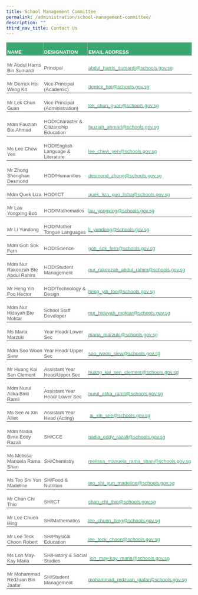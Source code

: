 ```yaml
---
title: School Management Committee
permalink: /administration/school-management-committee/
description: ""
third_nav_title: Contact Us
---
```

<table class="MsoNormalTable" border="1" cellspacing="0" cellpadding="0" width="605" style="background:white;border-collapse:collapse;mso-table-layout-alt:fixed;
 border:none;mso-border-alt:solid #AAAAAA .75pt;mso-yfti-tbllook:1184;
 mso-padding-alt:0in 0in 0in 0in"><tbody><tr style="mso-yfti-irow:0;mso-yfti-firstrow:yes"><td width="203" style="width:152.6pt;border:solid #AAAAAA 1.0pt;border-bottom:
  none;mso-border-top-alt:solid #AAAAAA .75pt;mso-border-left-alt:solid #AAAAAA .75pt;
  mso-border-right-alt:solid #AAAAAA .75pt;background:#3AA66F;padding:1.5pt 1.5pt 1.5pt 1.5pt"><p class="MsoNormal" style="margin-bottom:0in;line-height:normal"><b><span style="font-size:10.0pt;font-family:&quot;Arial&quot;,sans-serif;mso-fareast-font-family:
  &quot;Times New Roman&quot;;color:white;text-transform:uppercase">NAME</span></b></p></td><td width="174" style="width:130.5pt;border-top:solid #AAAAAA 1.0pt;border-left:
  none;border-bottom:none;border-right:solid #AAAAAA 1.0pt;mso-border-left-alt:
  solid #AAAAAA .75pt;mso-border-top-alt:solid #AAAAAA .75pt;mso-border-left-alt:
  solid #AAAAAA .75pt;mso-border-right-alt:solid #AAAAAA .75pt;background:#3AA66F;
  padding:1.5pt 1.5pt 1.5pt 1.5pt"><p class="MsoNormal" style="margin-bottom:0in;line-height:normal"><b><span style="font-size:10.0pt;font-family:&quot;Arial&quot;,sans-serif;mso-fareast-font-family:
  &quot;Times New Roman&quot;;color:white;text-transform:uppercase">DESIGNATION</span></b></p></td><td width="228" style="width:171.0pt;border-top:solid #AAAAAA 1.0pt;border-left:
  none;border-bottom:none;border-right:solid #AAAAAA 1.0pt;mso-border-left-alt:
  solid #AAAAAA .75pt;mso-border-top-alt:solid #AAAAAA .75pt;mso-border-left-alt:
  solid #AAAAAA .75pt;mso-border-right-alt:solid #AAAAAA .75pt;background:#3AA66F;
  padding:1.5pt 1.5pt 1.5pt 1.5pt"><p class="MsoNormal" style="margin-bottom:0in;line-height:normal"><b><span style="font-size:10.0pt;font-family:&quot;Arial&quot;,sans-serif;mso-fareast-font-family:
  &quot;Times New Roman&quot;;color:white;text-transform:uppercase">EMAIL ADDRESS</span></b></p></td></tr><tr style="mso-yfti-irow:1"><td width="203" style="width:152.6pt;border:none;border-bottom:solid black 1.0pt;
  mso-border-bottom-alt:solid black .5pt;padding:1.5pt 1.5pt 1.5pt 1.5pt"><p class="MsoNormal" style="margin-bottom:0in;line-height:normal"><span style="font-size:10.0pt;font-family:&quot;Arial&quot;,sans-serif;mso-fareast-font-family:
  &quot;Times New Roman&quot;;color:#565656">Mr Abdul Harris Bin Sumardi</span></p></td><td width="174" style="width:130.5pt;border:none;border-bottom:solid black 1.0pt;
  mso-border-bottom-alt:solid black .5pt;padding:1.5pt 1.5pt 1.5pt 1.5pt"><p class="MsoNormal" style="margin-bottom:0in;line-height:normal"><span style="font-size:10.0pt;font-family:&quot;Arial&quot;,sans-serif;mso-fareast-font-family:
  &quot;Times New Roman&quot;;color:#565656">Principal</span></p></td><td width="228" style="width:171.0pt;border:none;border-bottom:solid black 1.0pt;
  mso-border-bottom-alt:solid black .5pt;padding:1.5pt 1.5pt 1.5pt 1.5pt"><p class="MsoNormal" style="margin-bottom:0in;line-height:normal"><span style="color:black;mso-color-alt:windowtext"><a href="mailto:abdul_harris_sumardi@schools.gov.sg"><span style="font-size:
  10.0pt;font-family:&quot;Arial&quot;,sans-serif;mso-fareast-font-family:&quot;Times New Roman&quot;;
  color:#3AA66F">abdul_harris_sumardi@schools.gov.sg</span></a></span><span style="font-size:10.0pt;font-family:&quot;Arial&quot;,sans-serif;mso-fareast-font-family:
  &quot;Times New Roman&quot;;color:#565656"></span></p></td></tr><tr style="mso-yfti-irow:2"><td width="203" style="width:152.6pt;border:none;border-bottom:solid black 1.0pt;
  mso-border-top-alt:solid black .5pt;mso-border-top-alt:solid black .5pt;
  mso-border-bottom-alt:solid black .5pt;padding:1.5pt 1.5pt 1.5pt 1.5pt"><p class="MsoNormal" style="margin-bottom:0in;line-height:normal"><span style="font-size:10.0pt;font-family:&quot;Arial&quot;,sans-serif;mso-fareast-font-family:
  &quot;Times New Roman&quot;;color:#565656">Mr Derrick Hoi Weng Kit&nbsp;</span></p></td><td width="174" style="width:130.5pt;border:none;border-bottom:solid black 1.0pt;
  mso-border-top-alt:solid black .5pt;mso-border-top-alt:solid black .5pt;
  mso-border-bottom-alt:solid black .5pt;padding:1.5pt 1.5pt 1.5pt 1.5pt"><p class="MsoNormal" style="margin-bottom:0in;line-height:normal"><span style="font-size:10.0pt;font-family:&quot;Arial&quot;,sans-serif;mso-fareast-font-family:
  &quot;Times New Roman&quot;;color:#565656">Vice-Principal (Academic)</span></p></td><td width="228" style="width:171.0pt;border:none;border-bottom:solid black 1.0pt;
  mso-border-top-alt:solid black .5pt;mso-border-top-alt:solid black .5pt;
  mso-border-bottom-alt:solid black .5pt;padding:1.5pt 1.5pt 1.5pt 1.5pt"><p class="MsoNormal" style="margin-bottom:0in;line-height:normal"><span style="color:black;mso-color-alt:windowtext"><a href="mailto:derrick_hoi@schools.gov.sg"><span style="font-size:10.0pt;
  font-family:&quot;Arial&quot;,sans-serif;mso-fareast-font-family:&quot;Times New Roman&quot;;
  color:#3AA66F">derrick_hoi@schools.gov.sg</span></a></span><span style="font-size:10.0pt;font-family:&quot;Arial&quot;,sans-serif;mso-fareast-font-family:
  &quot;Times New Roman&quot;;color:#565656">&nbsp;</span></p></td></tr><tr style="mso-yfti-irow:3"><td width="203" style="width:152.6pt;border:none;border-bottom:solid black 1.0pt;
  mso-border-top-alt:solid black .5pt;mso-border-top-alt:solid black .5pt;
  mso-border-bottom-alt:solid black .5pt;padding:1.5pt 1.5pt 1.5pt 1.5pt"><p class="MsoNormal" style="margin-bottom:0in;line-height:normal"><span style="font-size:10.0pt;font-family:&quot;Arial&quot;,sans-serif;mso-fareast-font-family:
  &quot;Times New Roman&quot;;color:#565656">Mr Lek Chun Guan&nbsp;</span></p></td><td width="174" style="width:130.5pt;border:none;border-bottom:solid black 1.0pt;
  mso-border-top-alt:solid black .5pt;mso-border-top-alt:solid black .5pt;
  mso-border-bottom-alt:solid black .5pt;padding:1.5pt 1.5pt 1.5pt 1.5pt"><p class="MsoNormal" style="margin-bottom:0in;line-height:normal"><span style="font-size:10.0pt;font-family:&quot;Arial&quot;,sans-serif;mso-fareast-font-family:
  &quot;Times New Roman&quot;;color:#565656">Vice-Principal (Administration)</span></p></td><td width="228" style="width:171.0pt;border:none;border-bottom:solid black 1.0pt;
  mso-border-top-alt:solid black .5pt;mso-border-top-alt:solid black .5pt;
  mso-border-bottom-alt:solid black .5pt;padding:1.5pt 1.5pt 1.5pt 1.5pt"><p class="MsoNormal" style="margin-bottom:0in;line-height:normal"><span style="color:black;mso-color-alt:windowtext"><a href="mailto:lek_chun_guan@schools.gov.sg"><span style="font-size:10.0pt;
  font-family:&quot;Arial&quot;,sans-serif;mso-fareast-font-family:&quot;Times New Roman&quot;;
  color:#3AA66F">lek_chun_guan@schools.gov.sg</span></a></span><span style="font-size:10.0pt;font-family:&quot;Arial&quot;,sans-serif;mso-fareast-font-family:
  &quot;Times New Roman&quot;;color:#565656"></span></p></td></tr><tr style="mso-yfti-irow:4"><td width="203" style="width:152.6pt;border:none;border-bottom:solid black 1.0pt;
  mso-border-top-alt:solid black .5pt;mso-border-top-alt:solid black .5pt;
  mso-border-bottom-alt:solid black .5pt;padding:1.5pt 1.5pt 1.5pt 1.5pt"><p class="MsoNormal" style="margin-bottom:0in;line-height:normal"><span style="font-size:10.0pt;font-family:&quot;Arial&quot;,sans-serif;mso-fareast-font-family:
  &quot;Times New Roman&quot;;color:#565656">Mdm Fauziah Bte Ahmad</span></p></td><td width="174" style="width:130.5pt;border:none;border-bottom:solid black 1.0pt;
  mso-border-top-alt:solid black .5pt;mso-border-top-alt:solid black .5pt;
  mso-border-bottom-alt:solid black .5pt;padding:1.5pt 1.5pt 1.5pt 1.5pt"><p class="MsoNormal" style="margin-bottom:0in;line-height:normal"><span style="font-size:10.0pt;font-family:&quot;Arial&quot;,sans-serif;mso-fareast-font-family:
  &quot;Times New Roman&quot;;color:#565656">HOD/Character &amp; Citizenship Education</span></p></td><td width="228" style="width:171.0pt;border:none;border-bottom:solid black 1.0pt;
  mso-border-top-alt:solid black .5pt;mso-border-top-alt:solid black .5pt;
  mso-border-bottom-alt:solid black .5pt;padding:1.5pt 1.5pt 1.5pt 1.5pt"><p class="MsoNormal" style="margin-bottom:0in;line-height:normal"><span style="color:black;mso-color-alt:windowtext"><a href="mailto:fauziah_ahmad@schools.gov.sg"><span style="font-size:10.0pt;
  font-family:&quot;Arial&quot;,sans-serif;mso-fareast-font-family:&quot;Times New Roman&quot;;
  color:#3AA66F">fauziah_ahmad@schools.gov.sg</span></a></span><span style="font-size:10.0pt;font-family:&quot;Arial&quot;,sans-serif;mso-fareast-font-family:
  &quot;Times New Roman&quot;;color:#565656"></span></p></td></tr><tr style="mso-yfti-irow:5"><td width="203" style="width:152.6pt;border:none;border-bottom:solid black 1.0pt;
  mso-border-top-alt:solid black .5pt;mso-border-top-alt:solid black .5pt;
  mso-border-bottom-alt:solid black .5pt;padding:1.5pt 1.5pt 1.5pt 1.5pt"><p class="MsoNormal" style="margin-bottom:0in;line-height:normal"><span style="font-size:10.0pt;font-family:&quot;Arial&quot;,sans-serif;mso-fareast-font-family:
  &quot;Times New Roman&quot;;color:#565656">Ms Lee Chew Yen</span></p></td><td width="174" style="width:130.5pt;border:none;border-bottom:solid black 1.0pt;
  mso-border-top-alt:solid black .5pt;mso-border-top-alt:solid black .5pt;
  mso-border-bottom-alt:solid black .5pt;padding:1.5pt 1.5pt 1.5pt 1.5pt"><p class="MsoNormal" style="margin-bottom:0in;line-height:normal"><span style="font-size:10.0pt;font-family:&quot;Arial&quot;,sans-serif;mso-fareast-font-family:
  &quot;Times New Roman&quot;;color:#565656">HOD/English Language &amp; Literature</span></p></td><td width="228" style="width:171.0pt;border:none;border-bottom:solid black 1.0pt;
  mso-border-top-alt:solid black .5pt;mso-border-top-alt:solid black .5pt;
  mso-border-bottom-alt:solid black .5pt;padding:1.5pt 1.5pt 1.5pt 1.5pt"><p class="MsoNormal" style="margin-bottom:0in;line-height:normal"><span style="color:black;mso-color-alt:windowtext"><a href="mailto:lee_chew_yen@schools.gov.sg"><span style="font-size:10.0pt;
  font-family:&quot;Arial&quot;,sans-serif;mso-fareast-font-family:&quot;Times New Roman&quot;;
  color:#3AA66F">lee_chew_yen@schools.gov.sg</span></a></span><span style="font-size:10.0pt;font-family:&quot;Arial&quot;,sans-serif;mso-fareast-font-family:
  &quot;Times New Roman&quot;;color:#565656"></span></p></td></tr><tr style="mso-yfti-irow:6"><td width="203" style="width:152.6pt;border:none;border-bottom:solid black 1.0pt;
  mso-border-top-alt:solid black .5pt;mso-border-top-alt:solid black .5pt;
  mso-border-bottom-alt:solid black .5pt;padding:1.5pt 1.5pt 1.5pt 1.5pt"><p class="MsoNormal" style="margin-bottom:0in;line-height:normal"><span style="font-size:10.0pt;font-family:&quot;Arial&quot;,sans-serif;mso-fareast-font-family:
  &quot;Times New Roman&quot;;color:#565656">Mr Zhong Shenghan Desmond</span></p></td><td width="174" style="width:130.5pt;border:none;border-bottom:solid black 1.0pt;
  mso-border-top-alt:solid black .5pt;mso-border-top-alt:solid black .5pt;
  mso-border-bottom-alt:solid black .5pt;padding:1.5pt 1.5pt 1.5pt 1.5pt"><p class="MsoNormal" style="margin-bottom:0in;line-height:normal"><span style="font-size:10.0pt;font-family:&quot;Arial&quot;,sans-serif;mso-fareast-font-family:
  &quot;Times New Roman&quot;;color:#565656">HOD/Humanities</span></p></td><td width="228" style="width:171.0pt;border:none;border-bottom:solid black 1.0pt;
  mso-border-top-alt:solid black .5pt;mso-border-top-alt:solid black .5pt;
  mso-border-bottom-alt:solid black .5pt;padding:1.5pt 1.5pt 1.5pt 1.5pt"><p class="MsoNormal" style="margin-bottom:0in;line-height:normal"><span style="color:black;mso-color-alt:windowtext"><a href="mailto:desmond_zhong@schools.gov.sg"><span style="font-size:10.0pt;
  font-family:&quot;Arial&quot;,sans-serif;mso-fareast-font-family:&quot;Times New Roman&quot;;
  color:#3AA66F">desmond_zhong@schools.gov.sg</span></a></span><span style="font-size:10.0pt;font-family:&quot;Arial&quot;,sans-serif;mso-fareast-font-family:
  &quot;Times New Roman&quot;;color:#565656"></span></p></td></tr><tr style="mso-yfti-irow:7"><td width="203" style="width:152.6pt;border:none;border-bottom:solid black 1.0pt;
  mso-border-top-alt:solid black .5pt;mso-border-top-alt:solid black .5pt;
  mso-border-bottom-alt:solid black .5pt;padding:1.5pt 1.5pt 1.5pt 1.5pt"><p class="MsoNormal" style="margin-bottom:0in;line-height:normal"><span style="font-size:10.0pt;font-family:&quot;Arial&quot;,sans-serif;mso-fareast-font-family:
  &quot;Times New Roman&quot;;color:#565656">Mdm Quek Liza</span></p></td><td width="174" style="width:130.5pt;border:none;border-bottom:solid black 1.0pt;
  mso-border-top-alt:solid black .5pt;mso-border-top-alt:solid black .5pt;
  mso-border-bottom-alt:solid black .5pt;padding:1.5pt 1.5pt 1.5pt 1.5pt"><p class="MsoNormal" style="margin-bottom:0in;line-height:normal"><span style="font-size:10.0pt;font-family:&quot;Arial&quot;,sans-serif;mso-fareast-font-family:
  &quot;Times New Roman&quot;;color:#565656">HOD/ICT</span></p></td><td width="228" style="width:171.0pt;border:none;border-bottom:solid black 1.0pt;
  mso-border-top-alt:solid black .5pt;mso-border-top-alt:solid black .5pt;
  mso-border-bottom-alt:solid black .5pt;padding:1.5pt 1.5pt 1.5pt 1.5pt"><p class="MsoNormal" style="margin-bottom:0in;line-height:normal"><span style="color:black;mso-color-alt:windowtext"><a href="mailto:quek_liza_guo_lisha@schools.gov.sg"><span style="font-size:10.0pt;
  font-family:&quot;Arial&quot;,sans-serif;mso-fareast-font-family:&quot;Times New Roman&quot;;
  color:#3AA66F">quek_liza_guo_lisha@schools.gov.sg</span></a></span><span style="font-size:10.0pt;font-family:&quot;Arial&quot;,sans-serif;mso-fareast-font-family:
  &quot;Times New Roman&quot;;color:#565656"></span></p></td></tr><tr style="mso-yfti-irow:8"><td width="203" style="width:152.6pt;border:none;border-bottom:solid black 1.0pt;
  mso-border-top-alt:solid black .5pt;mso-border-top-alt:solid black .5pt;
  mso-border-bottom-alt:solid black .5pt;padding:1.5pt 1.5pt 1.5pt 1.5pt"><p class="MsoNormal" style="margin-bottom:0in;line-height:normal"><span style="font-size:10.0pt;font-family:&quot;Arial&quot;,sans-serif;mso-fareast-font-family:
  &quot;Times New Roman&quot;;color:#565656">Mr Lau Yongxing&nbsp;Bob</span></p></td><td width="174" style="width:130.5pt;border:none;border-bottom:solid black 1.0pt;
  mso-border-top-alt:solid black .5pt;mso-border-top-alt:solid black .5pt;
  mso-border-bottom-alt:solid black .5pt;padding:1.5pt 1.5pt 1.5pt 1.5pt"><p class="MsoNormal" style="margin-bottom:0in;line-height:normal"><span style="font-size:10.0pt;font-family:&quot;Arial&quot;,sans-serif;mso-fareast-font-family:
  &quot;Times New Roman&quot;;color:#565656">HOD/Mathematics</span></p></td><td width="228" style="width:171.0pt;border:none;border-bottom:solid black 1.0pt;
  mso-border-top-alt:solid black .5pt;mso-border-top-alt:solid black .5pt;
  mso-border-bottom-alt:solid black .5pt;padding:1.5pt 1.5pt 1.5pt 1.5pt"><p class="MsoNormal" style="margin-bottom:0in;line-height:normal"><span style="color:black;mso-color-alt:windowtext"><a href="mailto:lau_yongxing@schools.gov.sg"><span style="font-size:10.0pt;
  font-family:&quot;Arial&quot;,sans-serif;mso-fareast-font-family:&quot;Times New Roman&quot;;
  color:#3AA66F">lau_yongxing@schools.gov.sg</span></a></span><span style="font-size:10.0pt;font-family:&quot;Arial&quot;,sans-serif;mso-fareast-font-family:
  &quot;Times New Roman&quot;;color:#565656"></span></p></td></tr><tr style="mso-yfti-irow:9"><td width="203" style="width:152.6pt;border:none;border-bottom:solid black 1.0pt;
  mso-border-top-alt:solid black .5pt;mso-border-top-alt:solid black .5pt;
  mso-border-bottom-alt:solid black .5pt;padding:1.5pt 1.5pt 1.5pt 1.5pt"><p class="MsoNormal" style="margin-bottom:0in;line-height:normal"><span style="font-size:10.0pt;font-family:&quot;Arial&quot;,sans-serif;mso-fareast-font-family:
  &quot;Times New Roman&quot;;color:#565656">Mr Li Yundong</span></p></td><td width="174" style="width:130.5pt;border:none;border-bottom:solid black 1.0pt;
  mso-border-top-alt:solid black .5pt;mso-border-top-alt:solid black .5pt;
  mso-border-bottom-alt:solid black .5pt;padding:1.5pt 1.5pt 1.5pt 1.5pt"><p class="MsoNormal" style="margin-bottom:0in;line-height:normal"><span style="font-size:10.0pt;font-family:&quot;Arial&quot;,sans-serif;mso-fareast-font-family:
  &quot;Times New Roman&quot;;color:#565656">HOD/Mother Tongue Languages</span></p></td><td width="228" style="width:171.0pt;border:none;border-bottom:solid black 1.0pt;
  mso-border-top-alt:solid black .5pt;mso-border-top-alt:solid black .5pt;
  mso-border-bottom-alt:solid black .5pt;padding:1.5pt 1.5pt 1.5pt 1.5pt"><p class="MsoNormal" style="margin-bottom:0in;line-height:normal"><span style="color:black;mso-color-alt:windowtext"><a href="mailto:li_yundong@schools.gov.sg"><span style="font-size:10.0pt;
  font-family:&quot;Arial&quot;,sans-serif;mso-fareast-font-family:&quot;Times New Roman&quot;;
  color:#3AA66F">li_yundong@schools.gov.sg</span></a></span><span style="font-size:10.0pt;font-family:&quot;Arial&quot;,sans-serif;mso-fareast-font-family:
  &quot;Times New Roman&quot;;color:#565656"></span></p></td></tr><tr style="mso-yfti-irow:10"><td width="203" style="width:152.6pt;border:none;border-bottom:solid black 1.0pt;
  mso-border-top-alt:solid black .5pt;mso-border-top-alt:solid black .5pt;
  mso-border-bottom-alt:solid black .5pt;padding:1.5pt 1.5pt 1.5pt 1.5pt"><p class="MsoNormal" style="margin-bottom:0in;line-height:normal"><span style="font-size:10.0pt;font-family:&quot;Arial&quot;,sans-serif;mso-fareast-font-family:
  &quot;Times New Roman&quot;;color:#565656">Mdm Goh Sok Fern</span></p></td><td width="174" style="width:130.5pt;border:none;border-bottom:solid black 1.0pt;
  mso-border-top-alt:solid black .5pt;mso-border-top-alt:solid black .5pt;
  mso-border-bottom-alt:solid black .5pt;padding:1.5pt 1.5pt 1.5pt 1.5pt"><p class="MsoNormal" style="margin-bottom:0in;line-height:normal"><span style="font-size:10.0pt;font-family:&quot;Arial&quot;,sans-serif;mso-fareast-font-family:
  &quot;Times New Roman&quot;;color:#565656">HOD/Science</span></p></td><td width="228" style="width:171.0pt;border:none;border-bottom:solid black 1.0pt;
  mso-border-top-alt:solid black .5pt;mso-border-top-alt:solid black .5pt;
  mso-border-bottom-alt:solid black .5pt;padding:1.5pt 1.5pt 1.5pt 1.5pt"><p class="MsoNormal" style="margin-bottom:0in;line-height:normal"><span style="color:black;mso-color-alt:windowtext"><a href="mailto:goh_sok_fern@schools.gov.sg"><span style="font-size:10.0pt;
  font-family:&quot;Arial&quot;,sans-serif;mso-fareast-font-family:&quot;Times New Roman&quot;;
  color:#3AA66F">goh_sok_fern@schools.gov.sg</span></a></span><span style="font-size:10.0pt;font-family:&quot;Arial&quot;,sans-serif;mso-fareast-font-family:
  &quot;Times New Roman&quot;;color:#565656"></span></p></td></tr><tr style="mso-yfti-irow:11"><td width="203" style="width:152.6pt;border:none;border-bottom:solid black 1.0pt;
  mso-border-top-alt:solid black .5pt;mso-border-top-alt:solid black .5pt;
  mso-border-bottom-alt:solid black .5pt;padding:1.5pt 1.5pt 1.5pt 1.5pt"><p class="MsoNormal" style="margin-bottom:0in;line-height:normal"><span style="font-size:10.0pt;font-family:&quot;Arial&quot;,sans-serif;mso-fareast-font-family:
  &quot;Times New Roman&quot;;color:#565656">Mdm Nur Rakeezah Bte Abdul Rahim</span></p></td><td width="174" style="width:130.5pt;border:none;border-bottom:solid black 1.0pt;
  mso-border-top-alt:solid black .5pt;mso-border-top-alt:solid black .5pt;
  mso-border-bottom-alt:solid black .5pt;padding:1.5pt 1.5pt 1.5pt 1.5pt"><p class="MsoNormal" style="margin-bottom:0in;line-height:normal"><span style="font-size:10.0pt;font-family:&quot;Arial&quot;,sans-serif;mso-fareast-font-family:
  &quot;Times New Roman&quot;;color:#565656">HOD/Student Management</span></p></td><td width="228" style="width:171.0pt;border:none;border-bottom:solid black 1.0pt;
  mso-border-top-alt:solid black .5pt;mso-border-top-alt:solid black .5pt;
  mso-border-bottom-alt:solid black .5pt;padding:1.5pt 1.5pt 1.5pt 1.5pt"><p class="MsoNormal" style="margin-bottom:0in;line-height:normal"><span style="color:black;mso-color-alt:windowtext"><a href="mailto:nur_rakeezah_abdul_rahim@schools.gov.sg"><span style="font-size:
  10.0pt;font-family:&quot;Arial&quot;,sans-serif;mso-fareast-font-family:&quot;Times New Roman&quot;;
  color:#3AA66F">nur_rakeezah_abdul_rahim@schools.gov.sg</span></a></span><span style="font-size:10.0pt;font-family:&quot;Arial&quot;,sans-serif;mso-fareast-font-family:
  &quot;Times New Roman&quot;;color:#565656"></span></p></td></tr><tr style="mso-yfti-irow:12"><td width="203" style="width:152.6pt;border:none;border-bottom:solid black 1.0pt;
  mso-border-top-alt:solid black .5pt;mso-border-top-alt:solid black .5pt;
  mso-border-bottom-alt:solid black .5pt;padding:1.5pt 1.5pt 1.5pt 1.5pt"><p class="MsoNormal" style="margin-bottom:0in;line-height:normal"><span style="font-size:10.0pt;font-family:&quot;Arial&quot;,sans-serif;mso-fareast-font-family:
  &quot;Times New Roman&quot;;color:#565656">Mr Heng Yih Foo Hector</span></p></td><td width="174" style="width:130.5pt;border:none;border-bottom:solid black 1.0pt;
  mso-border-top-alt:solid black .5pt;mso-border-top-alt:solid black .5pt;
  mso-border-bottom-alt:solid black .5pt;padding:1.5pt 1.5pt 1.5pt 1.5pt"><p class="MsoNormal" style="margin-bottom:0in;line-height:normal"><span style="font-size:10.0pt;font-family:&quot;Arial&quot;,sans-serif;mso-fareast-font-family:
  &quot;Times New Roman&quot;;color:#565656">HOD/Technology &amp; Design</span></p></td><td width="228" style="width:171.0pt;border:none;border-bottom:solid black 1.0pt;
  mso-border-top-alt:solid black .5pt;mso-border-top-alt:solid black .5pt;
  mso-border-bottom-alt:solid black .5pt;padding:1.5pt 1.5pt 1.5pt 1.5pt"><p class="MsoNormal" style="margin-bottom:0in;line-height:normal"><span style="color:black;mso-color-alt:windowtext"><a href="mailto:heng_yih_foo@schools.gov.sg"><span style="font-size:10.0pt;
  font-family:&quot;Arial&quot;,sans-serif;mso-fareast-font-family:&quot;Times New Roman&quot;;
  color:#3AA66F">heng_yih_foo@schools.gov.sg</span></a></span><span style="font-size:10.0pt;font-family:&quot;Arial&quot;,sans-serif;mso-fareast-font-family:
  &quot;Times New Roman&quot;;color:#565656"></span></p></td></tr><tr style="mso-yfti-irow:13"><td width="203" style="width:152.6pt;border:none;border-bottom:solid black 1.0pt;
  mso-border-top-alt:solid black .5pt;mso-border-top-alt:solid black .5pt;
  mso-border-bottom-alt:solid black .5pt;padding:1.5pt 1.5pt 1.5pt 1.5pt"><p class="MsoNormal" style="margin-bottom:0in;line-height:normal"><span style="font-size:10.0pt;font-family:&quot;Arial&quot;,sans-serif;mso-fareast-font-family:
  &quot;Times New Roman&quot;;color:#565656">Mdm Nur Hidayah Bte Moktar&nbsp;</span></p></td><td width="174" style="width:130.5pt;border:none;border-bottom:solid black 1.0pt;
  mso-border-top-alt:solid black .5pt;mso-border-top-alt:solid black .5pt;
  mso-border-bottom-alt:solid black .5pt;padding:1.5pt 1.5pt 1.5pt 1.5pt"><p class="MsoNormal" style="margin-bottom:0in;line-height:normal"><span style="font-size:10.0pt;font-family:&quot;Arial&quot;,sans-serif;mso-fareast-font-family:
  &quot;Times New Roman&quot;;color:#565656">School Staff Developer</span></p></td><td width="228" style="width:171.0pt;border:none;border-bottom:solid black 1.0pt;
  mso-border-top-alt:solid black .5pt;mso-border-top-alt:solid black .5pt;
  mso-border-bottom-alt:solid black .5pt;padding:1.5pt 1.5pt 1.5pt 1.5pt"><p class="MsoNormal" style="margin-bottom:0in;line-height:normal"><span style="color:black;mso-color-alt:windowtext"><a href="mailto:nur_hidayah_moktar@schools.gov.sg"><span style="font-size:10.0pt;
  font-family:&quot;Arial&quot;,sans-serif;mso-fareast-font-family:&quot;Times New Roman&quot;;
  color:#3AA66F">nur_hidayah_moktar@schools.gov.sg</span></a></span><span style="font-size:10.0pt;font-family:&quot;Arial&quot;,sans-serif;mso-fareast-font-family:
  &quot;Times New Roman&quot;;color:#565656">&nbsp;</span></p></td></tr><tr style="mso-yfti-irow:14"><td width="203" style="width:152.6pt;border:none;border-bottom:solid black 1.0pt;
  mso-border-top-alt:solid black .5pt;mso-border-top-alt:solid black .5pt;
  mso-border-bottom-alt:solid black .5pt;padding:1.5pt 1.5pt 1.5pt 1.5pt"><p class="MsoNormal" style="margin-bottom:0in;line-height:normal"><span style="font-size:10.0pt;font-family:&quot;Arial&quot;,sans-serif;mso-fareast-font-family:
  &quot;Times New Roman&quot;;color:#565656">Ms Maria Marzuki</span></p></td><td width="174" style="width:130.5pt;border:none;border-bottom:solid black 1.0pt;
  mso-border-top-alt:solid black .5pt;mso-border-top-alt:solid black .5pt;
  mso-border-bottom-alt:solid black .5pt;padding:1.5pt 1.5pt 1.5pt 1.5pt"><p class="MsoNormal" style="margin-bottom:0in;line-height:normal"><span style="font-size:10.0pt;font-family:&quot;Arial&quot;,sans-serif;mso-fareast-font-family:
  &quot;Times New Roman&quot;;color:#565656">Year Head/ Lower Sec</span></p></td><td width="228" style="width:171.0pt;border:none;border-bottom:solid black 1.0pt;
  mso-border-top-alt:solid black .5pt;mso-border-top-alt:solid black .5pt;
  mso-border-bottom-alt:solid black .5pt;padding:1.5pt 1.5pt 1.5pt 1.5pt"><p class="MsoNormal" style="margin-bottom:0in;line-height:normal"><span style="color:black;mso-color-alt:windowtext"><a href="mailto:maria_marzuki@schools.gov.sg"><span style="font-size:10.0pt;
  font-family:&quot;Arial&quot;,sans-serif;mso-fareast-font-family:&quot;Times New Roman&quot;;
  color:#3AA66F">maria_marzuki@schools.gov.sg</span></a></span><span style="font-size:10.0pt;font-family:&quot;Arial&quot;,sans-serif;mso-fareast-font-family:
  &quot;Times New Roman&quot;;color:#565656"></span></p></td></tr><tr style="mso-yfti-irow:15"><td width="203" style="width:152.6pt;border:none;border-bottom:solid black 1.0pt;
  mso-border-top-alt:solid black .5pt;mso-border-top-alt:solid black .5pt;
  mso-border-bottom-alt:solid black .5pt;padding:1.5pt 1.5pt 1.5pt 1.5pt"><p class="MsoNormal" style="margin-bottom:0in;line-height:normal"><span style="font-size:10.0pt;font-family:&quot;Arial&quot;,sans-serif;mso-fareast-font-family:
  &quot;Times New Roman&quot;;color:#565656">Mdm Soo Woon Siew</span></p></td><td width="174" style="width:130.5pt;border:none;border-bottom:solid black 1.0pt;
  mso-border-top-alt:solid black .5pt;mso-border-top-alt:solid black .5pt;
  mso-border-bottom-alt:solid black .5pt;padding:1.5pt 1.5pt 1.5pt 1.5pt"><p class="MsoNormal" style="margin-bottom:0in;line-height:normal"><span style="font-size:10.0pt;font-family:&quot;Arial&quot;,sans-serif;mso-fareast-font-family:
  &quot;Times New Roman&quot;;color:#565656">Year Head/ Upper Sec</span></p></td><td width="228" style="width:171.0pt;border:none;border-bottom:solid black 1.0pt;
  mso-border-top-alt:solid black .5pt;mso-border-top-alt:solid black .5pt;
  mso-border-bottom-alt:solid black .5pt;padding:1.5pt 1.5pt 1.5pt 1.5pt"><p class="MsoNormal" style="margin-bottom:0in;line-height:normal"><span style="color:black;mso-color-alt:windowtext"><a href="mailto:soo_woon_siew@schools.gov.sg"><span style="font-size:10.0pt;
  font-family:&quot;Arial&quot;,sans-serif;mso-fareast-font-family:&quot;Times New Roman&quot;;
  color:#3AA66F">soo_woon_siew@schools.gov.sg</span></a></span><span style="font-size:10.0pt;font-family:&quot;Arial&quot;,sans-serif;mso-fareast-font-family:
  &quot;Times New Roman&quot;;color:#565656"></span></p></td></tr><tr style="mso-yfti-irow:16"><td width="203" style="width:152.6pt;border:none;border-bottom:solid black 1.0pt;
  mso-border-top-alt:solid black .5pt;mso-border-top-alt:solid black .5pt;
  mso-border-bottom-alt:solid black .5pt;padding:1.5pt 1.5pt 1.5pt 1.5pt"><p class="MsoNormal" style="margin-bottom:0in;line-height:normal"><span style="font-size:10.0pt;font-family:&quot;Arial&quot;,sans-serif;mso-fareast-font-family:
  &quot;Times New Roman&quot;;color:#565656">Mr Huang Kai Sen Clement</span></p></td><td width="174" style="width:130.5pt;border:none;border-bottom:solid black 1.0pt;
  mso-border-top-alt:solid black .5pt;mso-border-top-alt:solid black .5pt;
  mso-border-bottom-alt:solid black .5pt;padding:1.5pt 1.5pt 1.5pt 1.5pt"><p class="MsoNormal" style="margin-bottom:0in;line-height:normal"><span style="font-size:10.0pt;font-family:&quot;Arial&quot;,sans-serif;mso-fareast-font-family:
  &quot;Times New Roman&quot;;color:#565656">Assistant Year Head/Upper Sec</span></p></td><td width="228" style="width:171.0pt;border:none;border-bottom:solid black 1.0pt;
  mso-border-top-alt:solid black .5pt;mso-border-top-alt:solid black .5pt;
  mso-border-bottom-alt:solid black .5pt;padding:1.5pt 1.5pt 1.5pt 1.5pt"><p class="MsoNormal" style="margin-bottom:0in;line-height:normal"><span style="color:black;mso-color-alt:windowtext"><a href="mailto:huang_kai_sen_clement@schools.gov.sg"><span style="font-size:
  10.0pt;font-family:&quot;Arial&quot;,sans-serif;mso-fareast-font-family:&quot;Times New Roman&quot;;
  color:#3AA66F">huang_kai_sen_clement@schools.gov.sg</span></a></span><span style="font-size:10.0pt;font-family:&quot;Arial&quot;,sans-serif;mso-fareast-font-family:
  &quot;Times New Roman&quot;;color:#565656"></span></p></td></tr><tr style="mso-yfti-irow:17"><td width="203" style="width:152.6pt;border:none;border-bottom:solid black 1.0pt;
  mso-border-top-alt:solid black .5pt;mso-border-top-alt:solid black .5pt;
  mso-border-bottom-alt:solid black .5pt;padding:1.5pt 1.5pt 1.5pt 1.5pt"><p class="MsoNormal" style="margin-bottom:0in;line-height:normal"><span style="font-size:10.0pt;font-family:&quot;Arial&quot;,sans-serif;mso-fareast-font-family:
  &quot;Times New Roman&quot;;color:#565656">Mdm Nurul Atika Binti Ramli</span></p></td><td width="174" style="width:130.5pt;border:none;border-bottom:solid black 1.0pt;
  mso-border-top-alt:solid black .5pt;mso-border-top-alt:solid black .5pt;
  mso-border-bottom-alt:solid black .5pt;padding:1.5pt 1.5pt 1.5pt 1.5pt"><p class="MsoNormal" style="margin-bottom:0in;line-height:normal"><span style="font-size:10.0pt;font-family:&quot;Arial&quot;,sans-serif;mso-fareast-font-family:
  &quot;Times New Roman&quot;;color:#565656">Assistant Year Head/ Lower Sec</span></p></td><td width="228" style="width:171.0pt;border:none;border-bottom:solid black 1.0pt;
  mso-border-top-alt:solid black .5pt;mso-border-top-alt:solid black .5pt;
  mso-border-bottom-alt:solid black .5pt;padding:1.5pt 1.5pt 1.5pt 1.5pt"><p class="MsoNormal" style="margin-bottom:0in;line-height:normal"><span style="color:black;mso-color-alt:windowtext"><a href="mailto:nurul_atika_ramli@schools.gov.sg"><span style="font-size:10.0pt;
  font-family:&quot;Arial&quot;,sans-serif;mso-fareast-font-family:&quot;Times New Roman&quot;;
  color:#3AA66F">nurul_atika_ramli@schools.gov.sg</span></a></span><span style="font-size:10.0pt;font-family:&quot;Arial&quot;,sans-serif;mso-fareast-font-family:
  &quot;Times New Roman&quot;;color:#565656"></span></p></td></tr><tr style="mso-yfti-irow:18"><td width="203" style="width:152.6pt;border:none;border-bottom:solid black 1.0pt;
  mso-border-top-alt:solid black .5pt;mso-border-top-alt:solid black .5pt;
  mso-border-bottom-alt:solid black .5pt;padding:1.5pt 1.5pt 1.5pt 1.5pt"><p class="MsoNormal" style="margin-bottom:0in;line-height:normal"><span style="font-size:10.0pt;font-family:&quot;Arial&quot;,sans-serif;mso-fareast-font-family:
  &quot;Times New Roman&quot;;color:#565656">Ms See Ai Xin Alliot</span></p></td><td width="174" style="width:130.5pt;border:none;border-bottom:solid black 1.0pt;
  mso-border-top-alt:solid black .5pt;mso-border-top-alt:solid black .5pt;
  mso-border-bottom-alt:solid black .5pt;padding:1.5pt 1.5pt 1.5pt 1.5pt"><p class="MsoNormal" style="margin-bottom:0in;line-height:normal"><span style="font-size:10.0pt;font-family:&quot;Arial&quot;,sans-serif;mso-fareast-font-family:
  &quot;Times New Roman&quot;;color:#565656">Assistant Year Head (Acting)</span></p></td><td width="228" style="width:171.0pt;border:none;border-bottom:solid black 1.0pt;
  mso-border-top-alt:solid black .5pt;mso-border-top-alt:solid black .5pt;
  mso-border-bottom-alt:solid black .5pt;padding:1.5pt 1.5pt 1.5pt 1.5pt"><p class="MsoNormal" style="margin-bottom:0in;line-height:normal"><span style="font-size:10.0pt;font-family:&quot;Arial&quot;,sans-serif;mso-fareast-font-family:
  &quot;Times New Roman&quot;;color:#565656">&nbsp;</span><span style="color:black;
  mso-color-alt:windowtext"><a href="mailto:ai_xin_see@schools.gov.sg"><span style="font-size:10.0pt;font-family:&quot;Arial&quot;,sans-serif;mso-fareast-font-family:
  &quot;Times New Roman&quot;;color:#3AA66F">ai_xin_see@schools.gov.sg</span></a></span><span style="font-size:10.0pt;font-family:&quot;Arial&quot;,sans-serif;mso-fareast-font-family:
  &quot;Times New Roman&quot;;color:#565656"></span></p></td></tr><tr style="mso-yfti-irow:19"><td width="203" style="width:152.6pt;border:none;border-bottom:solid black 1.0pt;
  mso-border-top-alt:solid black .5pt;mso-border-top-alt:solid black .5pt;
  mso-border-bottom-alt:solid black .5pt;padding:1.5pt 1.5pt 1.5pt 1.5pt"><p class="MsoNormal" style="margin-bottom:0in;line-height:normal"><span style="font-size:10.0pt;font-family:&quot;Arial&quot;,sans-serif;mso-fareast-font-family:
  &quot;Times New Roman&quot;;color:#565656">Mdm Nadia Binte Eddy Razali</span></p></td><td width="174" style="width:130.5pt;border:none;border-bottom:solid black 1.0pt;
  mso-border-top-alt:solid black .5pt;mso-border-top-alt:solid black .5pt;
  mso-border-bottom-alt:solid black .5pt;padding:1.5pt 1.5pt 1.5pt 1.5pt"><p class="MsoNormal" style="margin-bottom:0in;line-height:normal"><span style="font-size:10.0pt;font-family:&quot;Arial&quot;,sans-serif;mso-fareast-font-family:
  &quot;Times New Roman&quot;;color:#565656">SH/CCE</span></p></td><td width="228" style="width:171.0pt;border:none;border-bottom:solid black 1.0pt;
  mso-border-top-alt:solid black .5pt;mso-border-top-alt:solid black .5pt;
  mso-border-bottom-alt:solid black .5pt;padding:1.5pt 1.5pt 1.5pt 1.5pt"><p class="MsoNormal" style="margin-bottom:0in;line-height:normal"><span style="color:black;mso-color-alt:windowtext"><a href="mailto:nadia_eddy_razali@schools.gov.sg"><span style="font-size:10.0pt;
  font-family:&quot;Arial&quot;,sans-serif;mso-fareast-font-family:&quot;Times New Roman&quot;;
  color:#3AA66F">nadia_eddy_razali@schools.gov.sg</span></a></span><span style="font-size:10.0pt;font-family:&quot;Arial&quot;,sans-serif;mso-fareast-font-family:
  &quot;Times New Roman&quot;;color:#565656"></span></p></td></tr><tr style="mso-yfti-irow:20"><td width="203" style="width:152.6pt;border:none;border-bottom:solid black 1.0pt;
  mso-border-top-alt:solid black .5pt;mso-border-top-alt:solid black .5pt;
  mso-border-bottom-alt:solid black .5pt;padding:1.5pt 1.5pt 1.5pt 1.5pt"><p class="MsoNormal" style="margin-bottom:0in;line-height:normal"><span style="font-size:10.0pt;font-family:&quot;Arial&quot;,sans-serif;mso-fareast-font-family:
  &quot;Times New Roman&quot;;color:#565656">Ms Melissa Manuela Rama Shan</span></p></td><td width="174" style="width:130.5pt;border:none;border-bottom:solid black 1.0pt;
  mso-border-top-alt:solid black .5pt;mso-border-top-alt:solid black .5pt;
  mso-border-bottom-alt:solid black .5pt;padding:1.5pt 1.5pt 1.5pt 1.5pt"><p class="MsoNormal" style="margin-bottom:0in;line-height:normal"><span style="font-size:10.0pt;font-family:&quot;Arial&quot;,sans-serif;mso-fareast-font-family:
  &quot;Times New Roman&quot;;color:#565656">SH/Chemistry</span></p></td><td width="228" style="width:171.0pt;border:none;border-bottom:solid black 1.0pt;
  mso-border-top-alt:solid black .5pt;mso-border-top-alt:solid black .5pt;
  mso-border-bottom-alt:solid black .5pt;padding:1.5pt 1.5pt 1.5pt 1.5pt"><p class="MsoNormal" style="margin-bottom:0in;line-height:normal"><span style="color:black;mso-color-alt:windowtext"><a href="mailto:melissa_manuela_rama_shan@schools.gov.sg"><span style="font-size:10.0pt;font-family:&quot;Arial&quot;,sans-serif;mso-fareast-font-family:
  &quot;Times New Roman&quot;;color:#3AA66F">melissa_manuela_rama_shan@schools.gov.sg</span></a></span><span style="font-size:10.0pt;font-family:&quot;Arial&quot;,sans-serif;mso-fareast-font-family:
  &quot;Times New Roman&quot;;color:#565656"></span></p></td></tr><tr style="mso-yfti-irow:21"><td width="203" style="width:152.6pt;border:none;border-bottom:solid black 1.0pt;
  mso-border-top-alt:solid black .5pt;mso-border-top-alt:solid black .5pt;
  mso-border-bottom-alt:solid black .5pt;padding:1.5pt 1.5pt 1.5pt 1.5pt"><p class="MsoNormal" style="margin-bottom:0in;line-height:normal"><span style="font-size:10.0pt;font-family:&quot;Arial&quot;,sans-serif;mso-fareast-font-family:
  &quot;Times New Roman&quot;;color:#565656">Ms Teo Shi Yun Madeline</span></p></td><td width="174" style="width:130.5pt;border:none;border-bottom:solid black 1.0pt;
  mso-border-top-alt:solid black .5pt;mso-border-top-alt:solid black .5pt;
  mso-border-bottom-alt:solid black .5pt;padding:1.5pt 1.5pt 1.5pt 1.5pt"><p class="MsoNormal" style="margin-bottom:0in;line-height:normal"><span style="font-size:10.0pt;font-family:&quot;Arial&quot;,sans-serif;mso-fareast-font-family:
  &quot;Times New Roman&quot;;color:#565656">SH/Food &amp; Nutrition</span></p></td><td width="228" style="width:171.0pt;border:none;border-bottom:solid black 1.0pt;
  mso-border-top-alt:solid black .5pt;mso-border-top-alt:solid black .5pt;
  mso-border-bottom-alt:solid black .5pt;padding:1.5pt 1.5pt 1.5pt 1.5pt"><p class="MsoNormal" style="margin-bottom:0in;line-height:normal"><span style="color:black;mso-color-alt:windowtext"><a href="mailto:teo_shi_yun_madeline@schools.gov.sg"><span style="font-size:
  10.0pt;font-family:&quot;Arial&quot;,sans-serif;mso-fareast-font-family:&quot;Times New Roman&quot;;
  color:#3AA66F">teo_shi_yun_madeline@schools.gov.sg</span></a></span><span style="font-size:10.0pt;font-family:&quot;Arial&quot;,sans-serif;mso-fareast-font-family:
  &quot;Times New Roman&quot;;color:#565656"></span></p></td></tr><tr style="mso-yfti-irow:22"><td width="203" style="width:152.6pt;border:none;border-bottom:solid black 1.0pt;
  mso-border-top-alt:solid black .5pt;mso-border-top-alt:solid black .5pt;
  mso-border-bottom-alt:solid black .5pt;padding:1.5pt 1.5pt 1.5pt 1.5pt"><p class="MsoNormal" style="margin-bottom:0in;line-height:normal"><span style="font-size:10.0pt;font-family:&quot;Arial&quot;,sans-serif;mso-fareast-font-family:
  &quot;Times New Roman&quot;;color:#565656">Mr Chan Chi Thio</span></p></td><td width="174" style="width:130.5pt;border:none;border-bottom:solid black 1.0pt;
  mso-border-top-alt:solid black .5pt;mso-border-top-alt:solid black .5pt;
  mso-border-bottom-alt:solid black .5pt;padding:1.5pt 1.5pt 1.5pt 1.5pt"><p class="MsoNormal" style="margin-bottom:0in;line-height:normal"><span style="font-size:10.0pt;font-family:&quot;Arial&quot;,sans-serif;mso-fareast-font-family:
  &quot;Times New Roman&quot;;color:#565656">SH/ICT</span></p></td><td width="228" style="width:171.0pt;border:none;border-bottom:solid black 1.0pt;
  mso-border-top-alt:solid black .5pt;mso-border-top-alt:solid black .5pt;
  mso-border-bottom-alt:solid black .5pt;padding:1.5pt 1.5pt 1.5pt 1.5pt"><p class="MsoNormal" style="margin-bottom:0in;line-height:normal"><span style="color:black;mso-color-alt:windowtext"><a href="mailto:chan_chi_thio@schools.gov.sg"><span style="font-size:10.0pt;
  font-family:&quot;Arial&quot;,sans-serif;mso-fareast-font-family:&quot;Times New Roman&quot;;
  color:#3AA66F">chan_chi_thio@schools.gov.sg</span></a></span><span style="font-size:10.0pt;font-family:&quot;Arial&quot;,sans-serif;mso-fareast-font-family:
  &quot;Times New Roman&quot;;color:#565656"></span></p></td></tr><tr style="mso-yfti-irow:23"><td width="203" style="width:152.6pt;border:none;border-bottom:solid black 1.0pt;
  mso-border-top-alt:solid black .5pt;mso-border-top-alt:solid black .5pt;
  mso-border-bottom-alt:solid black .5pt;padding:1.5pt 1.5pt 1.5pt 1.5pt"><p class="MsoNormal" style="margin-bottom:0in;line-height:normal"><span style="font-size:10.0pt;font-family:&quot;Arial&quot;,sans-serif;mso-fareast-font-family:
  &quot;Times New Roman&quot;;color:#565656">Mr Lee Chuen Hing&nbsp;</span></p></td><td width="174" style="width:130.5pt;border:none;border-bottom:solid black 1.0pt;
  mso-border-top-alt:solid black .5pt;mso-border-top-alt:solid black .5pt;
  mso-border-bottom-alt:solid black .5pt;padding:1.5pt 1.5pt 1.5pt 1.5pt"><p class="MsoNormal" style="margin-bottom:0in;line-height:normal"><span style="font-size:10.0pt;font-family:&quot;Arial&quot;,sans-serif;mso-fareast-font-family:
  &quot;Times New Roman&quot;;color:#565656">SH/Mathematics&nbsp;</span></p></td><td width="228" style="width:171.0pt;border:none;border-bottom:solid black 1.0pt;
  mso-border-top-alt:solid black .5pt;mso-border-top-alt:solid black .5pt;
  mso-border-bottom-alt:solid black .5pt;padding:1.5pt 1.5pt 1.5pt 1.5pt"><p class="MsoNormal" style="margin-bottom:0in;line-height:normal"><span style="color:black;mso-color-alt:windowtext"><a href="mailto:lee_chuen_hing@schools.gov.sg"><span style="font-size:10.0pt;
  font-family:&quot;Arial&quot;,sans-serif;mso-fareast-font-family:&quot;Times New Roman&quot;;
  color:#3AA66F">lee_chuen_hing@schools.gov.sg</span></a></span><span style="font-size:10.0pt;font-family:&quot;Arial&quot;,sans-serif;mso-fareast-font-family:
  &quot;Times New Roman&quot;;color:#565656"></span></p></td></tr><tr style="mso-yfti-irow:24"><td width="203" style="width:152.6pt;border:none;border-bottom:solid black 1.0pt;
  mso-border-top-alt:solid black .5pt;mso-border-top-alt:solid black .5pt;
  mso-border-bottom-alt:solid black .5pt;padding:1.5pt 1.5pt 1.5pt 1.5pt"><p class="MsoNormal" style="margin-bottom:0in;line-height:normal"><span style="font-size:10.0pt;font-family:&quot;Arial&quot;,sans-serif;mso-fareast-font-family:
  &quot;Times New Roman&quot;;color:#565656">Mr Lee Teck Choon Robert</span></p></td><td width="174" style="width:130.5pt;border:none;border-bottom:solid black 1.0pt;
  mso-border-top-alt:solid black .5pt;mso-border-top-alt:solid black .5pt;
  mso-border-bottom-alt:solid black .5pt;padding:1.5pt 1.5pt 1.5pt 1.5pt"><p class="MsoNormal" style="margin-bottom:0in;line-height:normal"><span style="font-size:10.0pt;font-family:&quot;Arial&quot;,sans-serif;mso-fareast-font-family:
  &quot;Times New Roman&quot;;color:#565656">SH/Physical Education&nbsp;</span></p></td><td width="228" style="width:171.0pt;border:none;border-bottom:solid black 1.0pt;
  mso-border-top-alt:solid black .5pt;mso-border-top-alt:solid black .5pt;
  mso-border-bottom-alt:solid black .5pt;padding:1.5pt 1.5pt 1.5pt 1.5pt"><p class="MsoNormal" style="margin-bottom:0in;line-height:normal"><span style="color:black;mso-color-alt:windowtext"><a href="mailto:lee_teck_choon@schools.gov.sg"><span style="font-size:10.0pt;
  font-family:&quot;Arial&quot;,sans-serif;mso-fareast-font-family:&quot;Times New Roman&quot;;
  color:#3AA66F">lee_teck_choon@schools.gov.sg</span></a></span><span style="font-size:10.0pt;font-family:&quot;Arial&quot;,sans-serif;mso-fareast-font-family:
  &quot;Times New Roman&quot;;color:#565656">&nbsp;</span></p></td></tr><tr style="mso-yfti-irow:25"><td width="203" style="width:152.6pt;border:none;border-bottom:solid black 1.0pt;
  mso-border-top-alt:solid black .5pt;mso-border-top-alt:solid black .5pt;
  mso-border-bottom-alt:solid black .5pt;padding:1.5pt 1.5pt 1.5pt 1.5pt"><p class="MsoNormal" style="margin-bottom:0in;line-height:normal"><span style="font-size:10.0pt;font-family:&quot;Arial&quot;,sans-serif;mso-fareast-font-family:
  &quot;Times New Roman&quot;;color:#565656">Ms Loh May-Kay Maria</span></p></td><td width="174" style="width:130.5pt;border:none;border-bottom:solid black 1.0pt;
  mso-border-top-alt:solid black .5pt;mso-border-top-alt:solid black .5pt;
  mso-border-bottom-alt:solid black .5pt;padding:1.5pt 1.5pt 1.5pt 1.5pt"><p class="MsoNormal" style="margin-bottom:0in;line-height:normal"><span style="font-size:10.0pt;font-family:&quot;Arial&quot;,sans-serif;mso-fareast-font-family:
  &quot;Times New Roman&quot;;color:#565656">SH/History &amp; Social Studies</span></p></td><td width="228" style="width:171.0pt;border:none;border-bottom:solid black 1.0pt;
  mso-border-top-alt:solid black .5pt;mso-border-top-alt:solid black .5pt;
  mso-border-bottom-alt:solid black .5pt;padding:1.5pt 1.5pt 1.5pt 1.5pt"><p class="MsoNormal" style="margin-bottom:0in;line-height:normal"><span style="font-size:10.0pt;font-family:&quot;Arial&quot;,sans-serif;mso-fareast-font-family:
  &quot;Times New Roman&quot;;color:#565656">&nbsp;</span><span style="color:black;
  mso-color-alt:windowtext"><a href="mailto:loh_may-kay_maria@schools.gov.sg"><span style="font-size:10.0pt;font-family:&quot;Arial&quot;,sans-serif;mso-fareast-font-family:
  &quot;Times New Roman&quot;;color:#3AA66F">loh_may-kay_maria@schools.gov.sg</span></a></span><span style="font-size:10.0pt;font-family:&quot;Arial&quot;,sans-serif;mso-fareast-font-family:
  &quot;Times New Roman&quot;;color:#565656"></span></p></td></tr><tr style="mso-yfti-irow:26;mso-yfti-lastrow:yes"><td width="203" style="width:152.6pt;border:none;border-bottom:solid windowtext 1.0pt;
  mso-border-top-alt:solid black .5pt;mso-border-top-alt:solid black .5pt;
  mso-border-bottom-alt:solid windowtext .5pt;padding:1.5pt 1.5pt 1.5pt 1.5pt"><p class="MsoNormal" style="margin-bottom:0in;line-height:normal"><span style="font-size:10.0pt;font-family:&quot;Arial&quot;,sans-serif;mso-fareast-font-family:
  &quot;Times New Roman&quot;;color:#565656">Mr Mohammad Redzuan Bin Jaafar</span></p></td><td width="174" style="width:130.5pt;border:none;border-bottom:solid windowtext 1.0pt;
  mso-border-top-alt:solid black .5pt;mso-border-top-alt:solid black .5pt;
  mso-border-bottom-alt:solid windowtext .5pt;padding:1.5pt 1.5pt 1.5pt 1.5pt"><p class="MsoNormal" style="margin-bottom:0in;line-height:normal"><span style="font-size:10.0pt;font-family:&quot;Arial&quot;,sans-serif;mso-fareast-font-family:
  &quot;Times New Roman&quot;;color:#565656">SH/Student Management</span></p></td><td width="228" style="width:171.0pt;border:none;border-bottom:solid windowtext 1.0pt;
  mso-border-top-alt:solid black .5pt;mso-border-top-alt:solid black .5pt;
  mso-border-bottom-alt:solid windowtext .5pt;padding:1.5pt 1.5pt 1.5pt 1.5pt"><p class="MsoNormal" style="margin-bottom:0in;line-height:normal"><span style="color:black;mso-color-alt:windowtext"><a href="mailto:mohammad_redzuan_jaafar@schools.gov.sg"><span style="font-size:
  10.0pt;font-family:&quot;Arial&quot;,sans-serif;mso-fareast-font-family:&quot;Times New Roman&quot;;
  color:#3AA66F">mohammad_redzuan_jaafar@schools.gov.sg</span></a></span><span style="font-size:10.0pt;font-family:&quot;Arial&quot;,sans-serif;mso-fareast-font-family:
  &quot;Times New Roman&quot;;color:#565656"></span></p></td></tr></tbody></table>